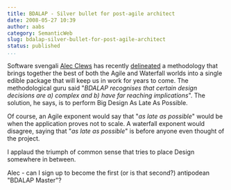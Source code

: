```yaml
---
title: BDALAP - Silver bullet for post-agile architect
date: 2008-05-27 10:39
author: aabs
category: SemanticWeb
slug: bdalap-silver-bullet-for-post-agile-architect
status: published
...
```


Software svengali [Alec Clews](http://alecthegeek.wordpress.com/) has recently [delineated](http://alecthegeek.wordpress.com/2008/05/27/my-new-software-engineering-methodology-bdalap/) a methodology that brings together the best of both the Agile and Waterfall worlds into a single edible package that will keep us in work for years to come. The methodological guru said "*BDALAP recognises that certain design decisions are a) complex and b) have far reaching implications*". The solution, he says, is to perform Big Design As Late As Possible.

Of course, an Agile exponent would say that "*as late as possible*" would be when the application proves not to scale. A waterfall exponent would disagree, saying that "*as late as possible*" is before anyone even thought of the project.

I applaud the triumph of common sense that tries to place Design somewhere in between.

Alec - can I sign up to become the first (or is that second?) antipodean "BDALAP Master"?

